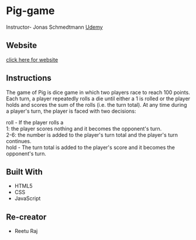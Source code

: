# Pig-game
Instructor- Jonas Schmedtmann [Udemy](https://www.udemy.com/the-complete-javascript-course)

## Website
[click here for website](https://12otherways.github.io/Pig-game/)

## Instructions
The game of Pig is dice game in which two players race to reach 100 points. Each turn, a player repeatedly rolls a die until either a 1 is rolled or the player holds and scores the sum of the rolls (i.e. the turn total). At any time during a player's turn, the player is faced with two decisions:

roll - If the player rolls a <br />
1: the player scores nothing and it becomes the opponent's turn. <br />
2-6: the number is added to the player's turn total and the player's turn continues. <br />
hold - The turn total is added to the player's score and it becomes the opponent's turn. <br />
 
## Built With

- HTML5
- CSS
- JavaScript

## Re-creator
- Reetu Raj
